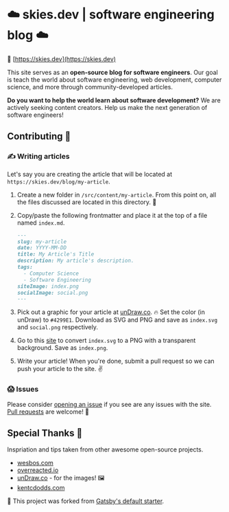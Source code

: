 # ☁️ skies.dev | software engineering blog ☁️

🔗 [https://skies.dev](https://skies.dev)

This site serves as an **open-source blog for software engineers**. Our goal is
teach the world about software engineering, web development, computer science,
and more through community-developed articles.

**Do you want to help the world learn about software development?** We are
actively seeking content creators. Help us make the next generation of software
engineers!

## Contributing 🤝

### ✍️ Writing articles

Let's say you are creating the article that will be located at
`https://skies.dev/blog/my-article`.

1. Create a new folder in `/src/content/my-article`. From this point on, all the
   files discussed are located in this directory. 📁
2. Copy/paste the following frontmatter and place it at the top of a file named
   `index.md`.

   ```markdown
   ---
   slug: my-article
   date: YYYY-MM-DD
   title: My Article's Title
   description: My article's description.
   tags:
     - Computer Science
     - Software Engineering
   siteImage: index.png
   socialImage: social.png
   ---
   ```

3. Pick out a graphic for your article at
   [unDraw.co](https://undraw.co/illustrations). 🔥 Set the color (in unDraw) to
   `#4299E1`. Download as SVG and PNG and save as `index.svg` and `social.png`
   respectively.
4. Go to this [site](https://svgtopng.com/) to convert `index.svg` to a PNG with
   a transparent background. Save as `index.png`.
5. Write your article! When you're done, submit a pull request so we can push
   your article to the site. ✌️

### 😱 Issues

Please consider [opening an issue](https://github.com/swkeever/skies.dev/issues)
if you see are any issues with the site.
[Pull requests](https://github.com/swkeever/skies.dev/pulls) are welcome! 🙏

## Special Thanks 👏

Inspriation and tips taken from other awesome open-source projects.

- [wesbos.com](https://github.com/wesbos)
- [overreacted.io](https://github.com/gaearon/overreacted.io)
- [unDraw.co](https://undraw.co/) - for the images! 🖼
- [kentcdodds.com](https://github.com/kentcdodds/kentcdodds.com)

🍴 This project was forked from
[Gatsby's default starter](https://github.com/gatsbyjs/gatsby-starter-default).
